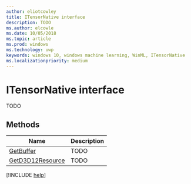 ```yaml
---
author: eliotcowley
title: ITensorNative interface
description: TODO
ms.author: elcowle
ms.date: 10/05/2018
ms.topic: article
ms.prod: windows
ms.technology: uwp
keywords: windows 10, windows machine learning, WinML, ITensorNative
ms.localizationpriority: medium
---
```


# ITensorNative interface

TODO

## Methods

| Name | Description |
|------|-------------|
| [GetBuffer]() | TODO |
| [GetD3D12Resource]() | TODO |

[!INCLUDE [help](../includes/get-help.md)]